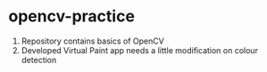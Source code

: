 # opencv-practice
1. Repository contains basics of OpenCV
2. Developed Virtual Paint app needs a little modification on colour detection

